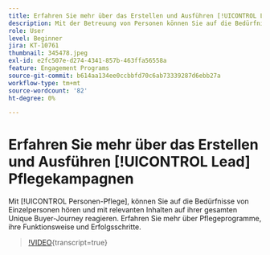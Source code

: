 ```yaml
---
title: Erfahren Sie mehr über das Erstellen und Ausführen [!UICONTROL Lead] Pflegekampagnen
description: Mit der Betreuung von Personen können Sie auf die Bedürfnisse von Einzelpersonen hören und mit relevanten Inhalten während ihrer individuellen Käufer-Journey reagieren. Erfahren Sie mehr über Pflegeprogramme, ihre Funktionsweise und Erfolgsschritte.
role: User
level: Beginner
jira: KT-10761
thumbnail: 345478.jpeg
exl-id: e2fc507e-d274-4341-857b-463ffa56558a
feature: Engagement Programs
source-git-commit: b614aa134ee0ccbbfd70c6ab73339287d6ebb27a
workflow-type: tm+mt
source-wordcount: '82'
ht-degree: 0%

---
```


# Erfahren Sie mehr über das Erstellen und Ausführen [!UICONTROL Lead] Pflegekampagnen

Mit [!UICONTROL Personen-Pflege], können Sie auf die Bedürfnisse von Einzelpersonen hören und mit relevanten Inhalten auf ihrer gesamten Unique Buyer-Journey reagieren. Erfahren Sie mehr über Pflegeprogramme, ihre Funktionsweise und Erfolgsschritte.

>[!VIDEO](https://video.tv.adobe.com/v/345478/?quality=12&learn=on){transcript=true}
